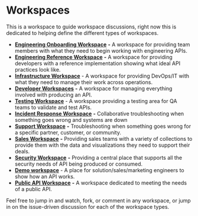 # Workspaces
This is a workspace to guide workspace discussions, right now this is dedicated to helping define the different types of workspaces.

*   [**Engineering Onboarding Workspace**](https://postman.postman.co/workspace/Workspace-Examples---Engineerin~5dffa06a-760d-4e94-b1f3-a06041bd2afe/overview) **\-** A workspace for providing team members with what they need to begin working with engineering APIs.
*   [**Engineering Reference Workspace**](https://postman.postman.co/workspace/Workspace-Examples---Engineerin~fcdbe214-84f4-4793-8442-d14ea4c443eb/overview) **\-** A workspace for providing developers with a reference implementation showing what ideal API practices look like.
*   [**Infrastructure Workspace**](https://postman.postman.co/workspace/Workspace-Examples---Infrastruc~d38c1d62-e1f9-43b7-b026-192e6af22cac/overview) - A workspace for providing DevOps/IT with what they need to manage their work across operations.
*   [**Developer Workspaces**](https://postman.postman.co/workspace/Workspace-Examples---Developer-~bf4d6e5c-d2a4-4994-9f4c-3a9004e41204/overview) **\-** A workspace for managing everything involved with producing an API.
*   [**Testing Workspace**](https://postman.postman.co/workspace/Workspace-Examples---Testing-Wo~0f139980-b1b1-43f8-80c7-1571a053f15e/overview) - A workspace providing a testing area for QA teams to validate and test APIs.
*   [**Incident Response Workspace**](https://postman.postman.co/workspace/Workspace-Examples---Incident-R~6051bc0e-a021-410d-ba6d-240d91054703/overview) **\-** Collaborative troubleshooting when something goes wrong and systems are down
*   [**Support Workspace**](https://postman.postman.co/workspace/Workspace-Examples---Support-Wo~124f0849-46e6-4156-88ef-45eeb62a6e00/overview) **\-** Troubleshooting when something goes wrong for a specific partner, customer, or community.
*   [**Sales Workspace**](https://postman.postman.co/workspace/Workspace-Examples---Sales-Work~50bbb3cd-661d-4f72-b01f-f360fffe3fed/overview) **\-** Providing sales teams with a variety of collections to provide them with the data and visualizations they need to support their deals.
*   [**Security Workspace**](https://postman.postman.co/workspace/Workspace-Examples---Security-W~3613f9b9-f597-4d00-9791-a30ae3999dc7/overview) **\-** Providing a central place that supports all the security needs of API being produced or consumed.
*   [**Demo workspace**](https://postman.postman.co/workspace/Workspace-Examples---Demo-works~80712e8b-7599-426e-be6f-5c52f68b6161/overview) - A place for solution/sales/marketing engineers to show how an API works.
*   [**Public API Workspace**](https://postman.postman.co/workspace/Workspace-Examples---Public-API~bbbc7409-bc7b-4063-8ea3-a87896d482ed/overview) **\-** A workspace dedicated to meeting the needs of a public API.

Feel free to jump in and watch, fork, or comment in any workspace, or jump in on the issue-driven discussion for each of the workspace types.

